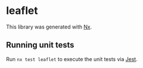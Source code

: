 # leaflet

This library was generated with [Nx](https://nx.dev).

## Running unit tests

Run `nx test leaflet` to execute the unit tests via [Jest](https://jestjs.io).
